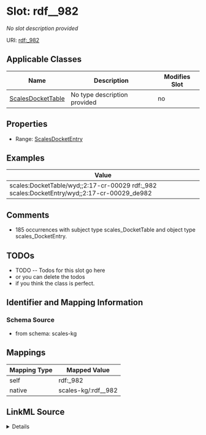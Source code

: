 

# Slot: rdf__982


_No slot description provided_





URI: [rdf:_982](http://www.w3.org/1999/02/22-rdf-syntax-ns#_982)



<!-- no inheritance hierarchy -->





## Applicable Classes

| Name | Description | Modifies Slot |
| --- | --- | --- |
| [ScalesDocketTable](../classes/ScalesDocketTable.md) | No type description provided |  no  |







## Properties

* Range: [ScalesDocketEntry](../classes/ScalesDocketEntry.md)






## Examples

| Value |
| --- |
| scales:DocketTable/wyd;;2:17-cr-00029 rdf:_982 scales:DocketEntry/wyd;;2:17-cr-00029_de982 |

## Comments

* 185 occurrences with subject type scales_DocketTable and object type scales_DocketEntry.

## TODOs

* TODO -- Todos for this slot go here
* or you can delete the todos
* if you think the class is perfect.

## Identifier and Mapping Information







### Schema Source


* from schema: scales-kg




## Mappings

| Mapping Type | Mapped Value |
| ---  | ---  |
| self | rdf:_982 |
| native | scales-kg/:rdf__982 |




## LinkML Source

<details>
```yaml
name: rdf__982
description: No slot description provided
todos:
- TODO -- Todos for this slot go here
- or you can delete the todos
- if you think the class is perfect.
comments:
- 185 occurrences with subject type scales_DocketTable and object type scales_DocketEntry.
examples:
- value: scales:DocketTable/wyd;;2:17-cr-00029 rdf:_982 scales:DocketEntry/wyd;;2:17-cr-00029_de982
from_schema: scales-kg
rank: 1000
slot_uri: rdf:_982
alias: rdf__982
domain_of:
- scales_DocketTable
range: scales_DocketEntry

```
</details>